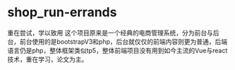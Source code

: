 # shop_run-errands
重在尝试，学以致用
这个项目原来是一个经典的电商管理系统，分为前台与后台，前台使用的是bootstrapV3和php，后台就仅仅的前端内容则更为普通，后端语言仍是php，整体框架类似tp5，整体前端项目没有用到如今主流的Vue与react技术，重在学习，论文为主。
